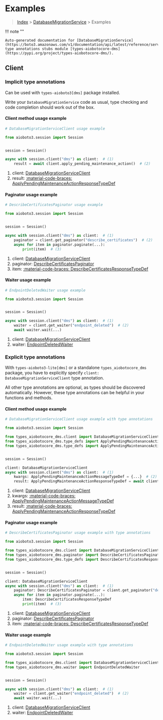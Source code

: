 # Examples

> [Index](../README.md) > [DatabaseMigrationService](./README.md) > Examples

!!! note ""

    Auto-generated documentation for [DatabaseMigrationService](https://boto3.amazonaws.com/v1/documentation/api/latest/reference/services/dms.html#databasemigrationservice)
    type annotations stubs module [types-aiobotocore-dms](https://pypi.org/project/types-aiobotocore-dms/).

## Client

### Implicit type annotations

Can be used with `types-aioboto3[dms]` package installed.

Write your `DatabaseMigrationService` code as usual,
type checking and code completion should work out of the box.



#### Client method usage example

```python
# DatabaseMigrationServiceClient usage example

from aioboto3.session import Session


session = Session()

async with session.client("dms") as client:  # (1)
    result = await client.apply_pending_maintenance_action()  # (2)
```

1. client: [DatabaseMigrationServiceClient](./client.md)
2. result: [:material-code-braces: ApplyPendingMaintenanceActionResponseTypeDef](./type_defs.md#applypendingmaintenanceactionresponsetypedef)



#### Paginator usage example

```python
# DescribeCertificatesPaginator usage example

from aioboto3.session import Session


session = Session()

async with session.client("dms") as client:  # (1)
    paginator = client.get_paginator("describe_certificates")  # (2)
    async for item in paginator.paginate(...):
        print(item)  # (3)
```

1. client: [DatabaseMigrationServiceClient](./client.md)
2. paginator: [DescribeCertificatesPaginator](./paginators.md#describecertificatespaginator)
3. item: [:material-code-braces: DescribeCertificatesResponseTypeDef](./type_defs.md#describecertificatesresponsetypedef)



#### Waiter usage example

```python
# EndpointDeletedWaiter usage example

from aioboto3.session import Session


session = Session()

async with session.client("dms") as client:  # (1)
    waiter = client.get_waiter("endpoint_deleted")  # (2)
    await waiter.wait(...)
```

1. client: [DatabaseMigrationServiceClient](./client.md)
2. waiter: [EndpointDeletedWaiter](./waiters.md#endpointdeletedwaiter)


### Explicit type annotations

With `types-aioboto3-lite[dms]`
or a standalone `types_aiobotocore_dms` package, you have to explicitly specify
`client: DatabaseMigrationServiceClient` type annotation.

All other type annotations are optional, as types should be discovered automatically.
However, these type annotations can be helpful in your functions and methods.


#### Client method usage example

```python
# DatabaseMigrationServiceClient usage example with type annotations

from aioboto3.session import Session

from types_aiobotocore_dms.client import DatabaseMigrationServiceClient
from types_aiobotocore_dms.type_defs import ApplyPendingMaintenanceActionResponseTypeDef
from types_aiobotocore_dms.type_defs import ApplyPendingMaintenanceActionMessageTypeDef


session = Session()

client: DatabaseMigrationServiceClient
async with session.client("dms") as client:  # (1)
    kwargs: ApplyPendingMaintenanceActionMessageTypeDef = {...}  # (2)
    result: ApplyPendingMaintenanceActionResponseTypeDef = await client.apply_pending_maintenance_action(**kwargs)  # (3)
```

1. client: [DatabaseMigrationServiceClient](./client.md)
2. kwargs: [:material-code-braces: ApplyPendingMaintenanceActionMessageTypeDef](./type_defs.md#applypendingmaintenanceactionmessagetypedef)
3. result: [:material-code-braces: ApplyPendingMaintenanceActionResponseTypeDef](./type_defs.md#applypendingmaintenanceactionresponsetypedef)



#### Paginator usage example

```python
# DescribeCertificatesPaginator usage example with type annotations

from aioboto3.session import Session

from types_aiobotocore_dms.client import DatabaseMigrationServiceClient
from types_aiobotocore_dms.paginator import DescribeCertificatesPaginator
from types_aiobotocore_dms.type_defs import DescribeCertificatesResponseTypeDef


session = Session()

client: DatabaseMigrationServiceClient
async with session.client("dms") as client:  # (1)
    paginator: DescribeCertificatesPaginator = client.get_paginator("describe_certificates")  # (2)
    async for item in paginator.paginate(...):
        item: DescribeCertificatesResponseTypeDef
        print(item)  # (3)
```

1. client: [DatabaseMigrationServiceClient](./client.md)
2. paginator: [DescribeCertificatesPaginator](./paginators.md#describecertificatespaginator)
3. item: [:material-code-braces: DescribeCertificatesResponseTypeDef](./type_defs.md#describecertificatesresponsetypedef)



#### Waiter usage example

```python
# EndpointDeletedWaiter usage example with type annotations

from aioboto3.session import Session

from types_aiobotocore_dms.client import DatabaseMigrationServiceClient
from types_aiobotocore_dms.waiter import EndpointDeletedWaiter


session = Session()

async with session.client("dms") as client:  # (1)
    waiter = client.get_waiter("endpoint_deleted")  # (2)
    await waiter.wait(...)
```

1. client: [DatabaseMigrationServiceClient](./client.md)
2. waiter: [EndpointDeletedWaiter](./waiters.md#endpointdeletedwaiter)


